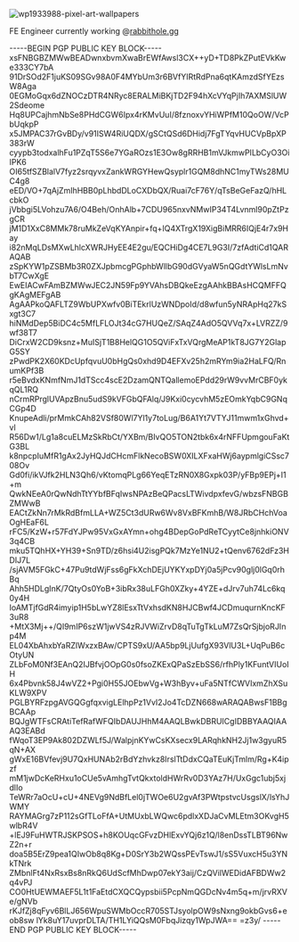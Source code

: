 ![wp1933988-pixel-art-wallpapers](https://user-images.githubusercontent.com/134010/166396368-543907d1-f63d-407f-b25a-6e980d9fdca2.png)

FE Engineer currently working @[rabbithole.gg](https://www.rabbithole.gg)

-----BEGIN PGP PUBLIC KEY BLOCK-----
xsFNBGBZMWwBEADwnxbvmXwaBrEWfAwsl3CX++yD+TD8PkZPutEVkKwe333CY7bA
91DrSOd2F1juKS09SGv98A0F4MYbUm3r6BVfYIRtRdPna6qtKAmzdSfYEzsW8Aga
0EGMoGqx6dZNOCzDTR4NRyc8ERALMiBKjTD2F94hXcVYqPjIh7AXMSlUW2Sdeome
Hq8UPCajhmNbSe8PHdCGW6Ipx4rKMvUuI/8fznoxvYHiWPfM10QoOW/VcPbUqkpP
x5JMPAC37rGvBDy/v91ISW4RiUQDX/gSCtQSd6DHidj7FgTYqvHUCVpBpXP383rW
cyypb3todxalhFu1PZqT5S6e7YGaROzs1E3Ow8gRRHB1mVJkmwPILbCyO3OiIPK6
OI65tfSZBlalV7fyz2srqyvxZankWRGYHewQsyplr1GQM8dhNC1myTWs28MUC4g8
eED/VO+7qAjZmIhHBB0pLhbdDLoCXDbQX/Ruai7cF76Y/qTsBeGeFazQ/hHLcbkO
jVbbgi5LVohzu7A6/O4Beh/OnhAlb+7CDU965nxvNMwIP34T4Lvnml90pZtPzgCR
jM1D1XxC8MMk78ruMkZeVqKYAnpir+fq+IQ4XTrgX19XigBiMRR6IQjE4r7x9Hay
i82nMqLDsMXwLhlcXWRJHyEE4E2gu/EQCHiDg4CE7L9G3I/7zfAdtiCd1QARAQAB
zSpKYW1pZSBMb3R0ZXJpbmcgPGphbWllbG90dGVyaW5nQGdtYWlsLmNvbT7CwXgE
EwEIACwFAmBZMWwJEC2JN59Fp9YVAhsDBQkeEzgAAhkBBAsHCQMFFQgKAgMEFgAB
AgAAPkoQAFLTZ9WbUPXwfv0BiTEkrlUzWNDpoId/d8wfun5yNRApHq27kSxgt3C7
hiNMdDep5BiDC4c5MfLFLOJt34cG7HUQeZ/SAqZ4AdO5QVVq7x+LVRZZ/9wf38T7
DiCrxW2CD9ksnz+MuISjT1B8HelQG1O5QViFxTxVQrgMeAP1kT8JG7Y2GlapG5SY
zPwdPK2X60KDcUpfqvuU0bHgQs0xhd9D4EFXv25h2mRYm9ia2HaLFQ/RnumKPf3B
r5eBvdxKNmfNmJ1dTScc4scE2DzamQNTQallemoEPdd29rW9vvMrCBF0ykqQL1RQ
nCrmRPrglUVApzBnu5udS9kVFGbQFAlq/J9Kxi0cycvhM5zEOmkYqbC9GNqCGp4D
KnupeAdli/prMmkCAh82VSf80Wl7Yl1y7toLug/B6A1Yt7VTYJ11mwm1xGhvd+vl
R56Dw1/Lg1a8cuELMzSkRbCt/YXBm/BIvQO5TON2tbk6x4rNFFUpmgouFaKtG3BL
k8npcpIuMfR1gAx2JyHQJdCHcmFlkNecoBSW0XILXFxaHWj6aypmlgiCSsc708Ov
Gd0fi/ikVJfk2HLN3Qh6/vKtomqPLg66YeqETzRN0X8Gxpk03P/yFBp9EPj+I1+m
QwkNEeA0rQwNdhTtYYbfBFqIwsNPAzBeQPacsLTWivdpxfevG/wbzsFNBGBZMWwB
EACtZkNn7rMkRdBfmLLA+WZ5Ct3dURw6Wv8VxBFKmhB/W8JRbCHchVoaOgHEaF6L
rFC5/KzW+r57FdYJPw95VxGxAYmn+ohg4BDepGoPdReTCyytCe8jnhkiONV3q4CB
mku5TQhHX+YH39+Sn9TD/z6hsi4U2isgPQk7MzYe1NU2+tQenv6762dFz3HDIJ7L
/sjAVM5FGkC+47Pu9tdWjFss6gFkXchDEjUYKYxpDYj0a5jPcv90glj0lGq0rhBq
Ahh5HDLgInK/7QtyOs0YoB+3ibRx38uLFGh0XZky+4YZE+dJrv7uh74Lc6kq0y4H
IoAMTjfGdR4imyip1H5bLwYZ8lEsxTtVxhsdKN8HJCBwf4JCDmuqurnKncKF3uR8
+MtX3Mj++/QI9mIP6szW1jwVS4zRJVWiZrvD8qTuTgTkLuM7ZsQrSjbjoRJInp4M
EL04XbAhxbYaRZlWxzxBAw/CPTS9xU/AA5bp9LjUufgX93VlU3L+UqPuB6cOtyUN
ZLbFoM0Nf3EAnQ2IJBfvjOOpG0s0fsoZKExQPaSzEbSS6/rfhPly1KFuntVIUoIH
6x4Pbvnk58J4wVZ2+Pgi0H55JOEbwVg+W3hByv+uFa5NTfCWVIxmZhXSuKLW9XPV
PGLBYRFzpgAVGQGgfqxvigLElhpPz1VvI2Jo4TcDZN668wARAQABwsF1BBgBCAAp
BQJgWTFsCRAtiTefRafWFQIbDAUJHhM4AAQLBwkDBRUICgIDBBYAAQIAAAQ3EABd
fWqoT3EP9Ak802DZWLf5J/WalpjnKYwCsKXsecx9LARqhkNH2Jj1w3gyuR5qN+AX
gWxE16BVfevj9U7QxHUNAb2rBdYzhvkz8IrslTtDdxCQaTEuKjTmlm/Rg+K4ipzf
mM1jwDcKeRHxu1oCUe5vAmhgTvtQkxtoldHWrRv0D3YAz7H/UxGgc1ubj5xjdlIo
TeWRr7aOcU+cU+4NEVg9NdBfLel0jTWOe6U2gvAf3PWtpstvcUsgslX/lsYhJWMY
RAYMAGrg7zP112sGfTLoFfA+UtMUxbLWQwc6pdlxXDJaCvMLEtm3OKvgH5wlbR4V
+lEJ9FuHWTRJSKPSOS+h8KOUqcGFvzDHlExvYQj6z1Q/l8enDssTLBT96NwZ2n+r
doa5B5ErZ9pea1QIwOb8q8Kg+D0SrY3b2WQssPEvTswJ1/sS5VuxcH5u3YNkTNrk
ZMbnlFt4NxRsxBs8nRkQ6UdScfMhDwp07ekY3aij/CzQVilWEDidAFBDWw2q4vPJ
CO0HtUEWMAEF5L1t1FaEtdCXQCQypsbii5PcpNmQGDcNv4m5q+m/jrvRXVe/gNVb
rKJfZj8qFyv6BlLJ656WpuSWMbOccR705STJsyolpOW9sNxng9okbGvs6+eob8sw
lYk8uY17uvprDLTA/TH1LYiQQsM0FbqJizqy1WpJWA==
=z3y/
-----END PGP PUBLIC KEY BLOCK-----
